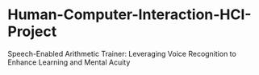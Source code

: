 # Human-Computer-Interaction-HCI-Project
Speech-Enabled Arithmetic Trainer: Leveraging Voice Recognition to Enhance Learning and Mental Acuity
